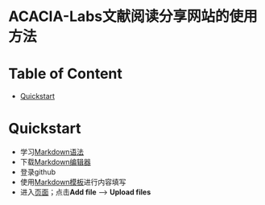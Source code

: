ACACIA-Labs文献阅读分享网站的使用方法
===================================================================

# Table of Content
-  [Quickstart](#quickstart)

# Quickstart

+ 学习[Markdown语法](https://acacia-labs.github.io/2016/11/20/markdownTool/)
+ 下载[Markdown编辑器](https://code.visualstudio.com/Download)
+ 登录github
+ 使用[Markdown模板](/docs/template_upload.md)进行内容填写
+ 进入[页面](https://github.com/ACACIA-Labs/ACACIA-Labs.github.io/tree/master/_posts)；点击**Add file** --> **Upload files**

